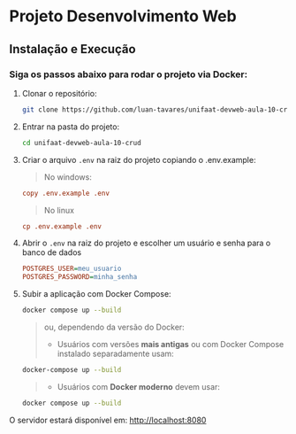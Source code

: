 # Projeto Desenvolvimento Web

## Instalação e Execução

### Siga os passos abaixo para rodar o projeto via Docker:

1. Clonar o repositório:

   ```sh
   git clone https://github.com/luan-tavares/unifaat-devweb-aula-10-crud
   ```

2. Entrar na pasta do projeto:

   ```sh
   cd unifaat-devweb-aula-10-crud
   ```

3. Criar o arquivo `.env` na raiz do projeto copiando o .env.example:

   > No windows:

   ```ini
   copy .env.example .env
   ```

   > No linux

   ```ini
   cp .env.example .env
   ```

4. Abrir o `.env` na raiz do projeto e escolher um usuário e senha para o banco de dados

   ```ini
   POSTGRES_USER=meu_usuario
   POSTGRES_PASSWORD=minha_senha
   ```

5. Subir a aplicação com Docker Compose:

   ```sh
   docker compose up --build
   ```

   > ou, dependendo da versão do Docker:
   >
   > - Usuários com versões **mais antigas** ou com Docker Compose instalado separadamente usam:

   ```sh
   docker-compose up --build
   ```

   > - Usuários com **Docker moderno** devem usar:

   ```sh
   docker compose up --build
   ```

O servidor estará disponível em: [http://localhost:8080](http://localhost:8080)